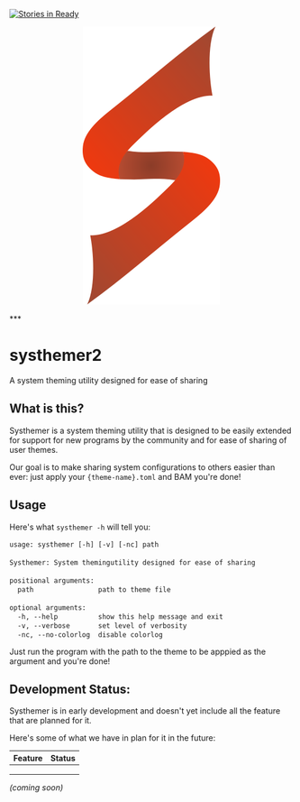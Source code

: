 [![Stories in Ready](https://badge.waffle.io/Javyre/systhemer2.png?label=ready&title=Ready)](https://waffle.io/Javyre/systhemer2)
<p align="center"><img src="https://github.com/Javyre/systhemer2/raw/master/SysthemerLogoNoCirle.png" alt="Systhemer"/></p>
***

# systhemer2
A system theming utility designed for ease of sharing

## What is this?
Systhemer is a system theming utility that is designed to be easily
extended for support for new programs by the community and for ease 
of sharing of user themes. 

Our goal is to make sharing system configurations to others easier than
ever: just apply your `{theme-name}.toml` and BAM you're done!

## Usage
Here's what `systhemer -h` will tell you:
```
usage: systhemer [-h] [-v] [-nc] path

Systhemer: System themingutility designed for ease of sharing

positional arguments:
  path                path to theme file

optional arguments:
  -h, --help          show this help message and exit
  -v, --verbose       set level of verbosity
  -nc, --no-colorlog  disable colorlog

```

Just run the program with the path to the theme to be apppied as the argument and you're done!

## Development Status:
Systhemer is in early development and doesn't yet include all the feature that are planned for it.

Here's some of what we have in plan for it in the future:

| Feature | Status |
|---------|--------|
|         |        |
|         |        |
|         |        |
*(coming soon)*
